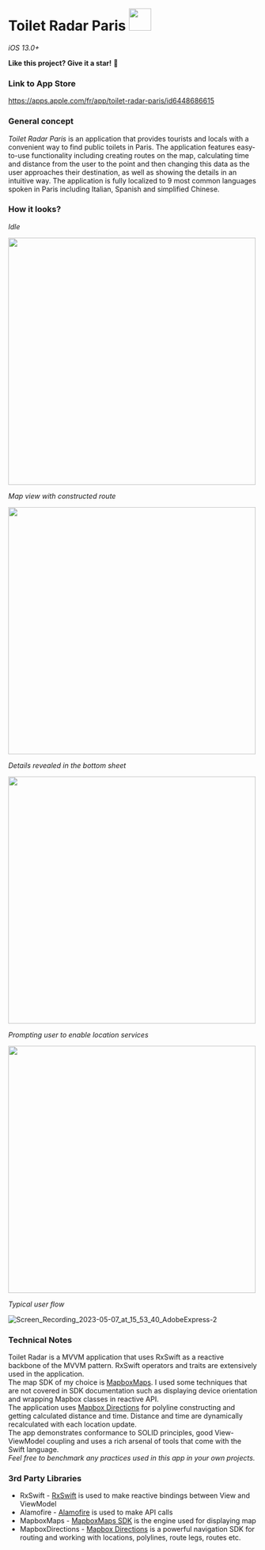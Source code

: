 # Toilet Radar Paris  <img src="https://user-images.githubusercontent.com/117449167/236677934-3000cbeb-c384-4f79-8dfb-8d1066c5aac3.png" height="45"/> 
*iOS 13.0+*

**Like this project? Give it a star!** :star2:

### Link to App Store

https://apps.apple.com/fr/app/toilet-radar-paris/id6448686615

### General concept
*Toilet Radar Paris* is an application that provides tourists and locals with a convenient way to find public toilets in Paris. The application
features easy-to-use functionality including creating routes on the map, calculating time and distance from the user to the point and then changing this data
as the user approaches their destination, as well as showing the details in an intuitive way. 
The application is fully localized to 9 most common languages spoken in Paris including Italian, Spanish and simplified Chinese. 

### How it looks? 
*Idle*     

<img src="https://user-images.githubusercontent.com/117449167/236676818-241d9a56-5185-4213-9af3-3be8d204d917.jpg" height="500"/>     

*Map view with constructed route*    

<img src="https://user-images.githubusercontent.com/117449167/236676828-164f34c0-0bc5-4720-9a9a-bb7f55db3001.jpg" height="500"/>   

*Details revealed in the bottom sheet*     

<img src="https://user-images.githubusercontent.com/117449167/236676837-beef2c48-f2e3-4ea6-ac3c-ea12283aa5a1.jpg" height="500"/> 
   
*Prompting user to enable location services*

<img src="https://user-images.githubusercontent.com/117449167/236677664-3ae21bfc-1957-4f93-b014-e208f7d2690f.jpeg" height="500"/> 

*Typical user flow*

![Screen_Recording_2023-05-07_at_15_53_40_AdobeExpress-2](https://user-images.githubusercontent.com/117449167/236682254-e501cd3c-13dc-4b37-8587-336cf4db92fa.gif)

### Technical Notes
Toilet Radar is a MVVM application that uses RxSwift as a reactive backbone of the MVVM pattern. RxSwift operators and traits are extensively used 
in the application.    
The map SDK of my choice is [MapboxMaps](https://github.com/mapbox/mapbox-maps-ios). I used some techniques that are not covered in SDK documentation 
such as displaying device orientation and wrapping Mapbox classes in reactive API.     
The application uses [Mapbox Directions](https://github.com/mapbox/mapbox-directions-swift) for polyline constructing and getting calculated distance and time. 
Distance and time are dynamically recalculated with each location update.     
The app demonstrates conformance to SOLID principles, good View-ViewModel coupling and uses a rich arsenal of tools that come with the Swift language.     
*Feel free to benchmark any practices used in this app in your own projects.*

### 3rd Party Libraries
* RxSwift - [RxSwift](https://github.com/ReactiveX/RxSwift) is used to make reactive bindings between View and ViewModel
* Alamofire - [Alamofire](https://github.com/Alamofire/Alamofire) is used to make API calls 
* MapboxMaps - [MapboxMaps SDK](https://github.com/mapbox/mapbox-maps-ios) is the engine used for displaying map
* MapboxDirections - [Mapbox Directions](https://github.com/mapbox/mapbox-directions-swift) is a powerful navigation SDK for routing and working with
locations, polylines, route legs, routes etc.





